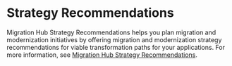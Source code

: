 # Strategy Recommendations<a name="gs-strategy-reccommendations"></a>

Migration Hub Strategy Recommendations helps you plan migration and modernization initiatives by offering migration and modernization strategy recommendations for viable transformation paths for your applications\. For more information, see [Migration Hub Strategy Recommendations](https://docs.aws.amazon.com/migrationhub/index.html#migration-hub-strategy-recommendations)\.